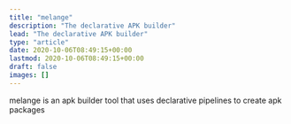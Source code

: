```yaml
---
title: "melange"
description: "The declarative APK builder"
lead: "The declarative APK builder"
type: "article"
date: 2020-10-06T08:49:15+00:00
lastmod: 2020-10-06T08:49:15+00:00
draft: false
images: []
---
```


melange is an apk builder tool that uses declarative pipelines to create apk packages
